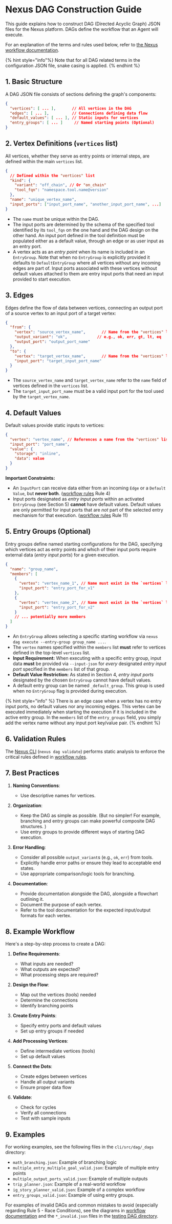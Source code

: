 # Nexus DAG Construction Guide

This guide explains how to construct DAG (Directed Acyclic Graph) JSON files for the Nexus platform. DAGs define the workflow that an Agent will execute.

For an explanation of the terms and rules used below, refer to [the Nexus workflow documentation][nexus-next-workflow].

{% hint style="info"%}
Note that for all DAG related terms in the configuration JSON file, snake casing is applied.
{% endhint %}

## 1. Basic Structure
A DAG JSON file consists of sections defining the graph's components:
```json
{
  "vertices": [ ... ],       // All vertices in the DAG
  "edges": [ ... ],          // Connections defining data flow
  "default_values": [ ... ], // Static inputs for vertices
  "entry_groups": [ ... ]     // Named starting points (Optional)
}
```

## 2. Vertex Definitions (`vertices` list)
All vertices, whether they serve as entry points or internal steps, are defined within the main `vertices` list.
```json
{
  // Defined within the "vertices" list
  "kind": {
    "variant": "off_chain", // Or "on_chain"
    "tool_fqn": "namespace.tool.name@version"
  },
  "name": "unique_vertex_name",
  "input_ports": ["input_port_name", "another_input_port_name", ...]
}
```
- The `name` must be unique within the DAG.
- The input ports are determined by the schema of the specified tool identified by its `tool_fqn` on the one hand and the DAG design on the other hand. An input port defined in the tool definition must be populated either as a default value, through an edge or as user input as an entry port.
- A vertex acts as an *entry point* when its name is included in an `EntryGroup`. Note that when no `EntryGroup` is explicitly provided it defaults to `DefaultEntryGroup` where all vertices without any incoming edges are part of. Input ports associated with these vertices without default values attached to them are entry input ports that need an input provided to start execution.

## 3. Edges
Edges define the flow of data between vertices, connecting an output port of a source vertex to an input port of a target vertex:
```json
{
  "from": {
    "vertex": "source_vertex_name",       // Name from the "vertices" list
    "output_variant": "ok",             // e.g., ok, err, gt, lt, eq
    "output_port": "output_port_name"
  },
  "to": {
    "vertex": "target_vertex_name",       // Name from the "vertices" list
    "input_port": "target_input_port_name"
  }
}
```
- The `source_vertex_name` and `target_vertex_name` refer to the `name` field of vertices defined in the `vertices` list.
- The `target_input_port_name` must be a valid input port for the tool used by the `target_vertex_name`.

## 4. Default Values
Default values provide static inputs to vertices:
```json
{
  "vertex": "vertex_name", // References a name from the "vertices" list
  "input_port": "port_name",
  "value": {
    "storage": "inline",
    "data": value
  }
}
```
**Important Constraints:**
- An `InputPort` can receive data either from an incoming `Edge` or a `Default Value`, but **never both**. ([workflow rules][nexus-next-workflow] Rule 4)
- Input ports designated as *entry input ports* within an activated `EntryGroup` (see Section 5) **cannot** have default values. Default values are only permitted for input ports that are *not* part of the selected entry mechanism for that execution. ([workflow rules][nexus-next-workflow] Rule 11)

## 5. Entry Groups (Optional)
Entry groups define named starting configurations for the DAG, specifying which vertices act as entry points and which of their input ports require external data (*entry input ports*) for a given execution.

<!-- TODO: <https://github.com/Talus-Network/nexus-sdk/pull/128> -->

```json
{
  "name": "group_name",
  "members": [
    {
      "vertex": "vertex_name_1", // Name must exist in the `vertices` list
      "input_port": "entry_port_for_v1"
    },
    {
      "vertex": "vertex_name_2", // Name must exist in the `vertices` list
      "input_port": "entry_port_for_v2"
    }
    // ... potentially more members
  ]
}
```
- An `EntryGroup` allows selecting a specific starting workflow via `nexus dag execute --entry-group group_name ...`.
- The `vertex` names specified within the `members` list **must** refer to vertices defined in the top-level `vertices` list.
- **Input Requirement:** When executing with a specific entry group, input data **must** be provided via `--input-json` for *every* designated *entry input port* specified in the `members` list of that group.
- **Default Value Restriction:** As stated in Section 4, *entry input ports* designated by the chosen `EntryGroup` cannot have default values.
- A default entry group can be named `_default_group`. This group is used when no `EntryGroup` flag is provided during execution.

{% hint style="info" %}
There is an edge case when a vertex has no entry input ports, no default values nor any incoming edges. This vertex can be executed immediately when starting the execution if it is included in the active entry group. In the `members` list of the `entry_groups` field, you simply add the vertex name without any input port key/value pair.
{% endhint %}

## 6. Validation Rules
The [Nexus CLI][nexus-cli] (`nexus dag validate`) performs static analysis to enforce the critical rules defined in [workflow rules][nexus-next-workflow].

## 7. Best Practices

1. **Naming Conventions**:
   - Use descriptive names for vertices.

2. **Organization**:
   - Keep the DAG as simple as possible. (But no simpler! For example, branching and entry groups can make powerful composite DAG structures. )
   - Use entry groups to provide different ways of starting DAG execution.

3. **Error Handling**:
   - Consider all possible `output_variant`s (e.g., `ok`, `err`) from tools.
   - Explicitly handle error paths or ensure they lead to acceptable end states.
   - Use appropriate comparison/logic tools for branching.

4. **Documentation**:
   - Provide documentation alongside the DAG, alongside a flowchart outlining it.
   - Document the purpose of each vertex.
   - Refer to the tool documentation for the expected input/output formats for each vertex.

## 8. Example Workflow

Here's a step-by-step process to create a DAG:

1. **Define Requirements**:
   - What inputs are needed?
   - What outputs are expected?
   - What processing steps are required?

2. **Design the Flow**:
   - Map out the vertices (tools) needed
   - Determine the connections
   - Identify branching points

3. **Create Entry Points**:
   - Specify entry ports and default values
   - Set up entry groups if needed

4. **Add Processing Vertices**:
   - Define intermediate vertices (tools)
   - Set up default values

5. **Connect the Dots**:
   - Create edges between vertices
   - Handle all output variants
   - Ensure proper data flow

6. **Validate**:
   - Check for cycles
   - Verify all connections
   - Test with sample inputs

## 9. Examples

For working examples, see the following files in the `cli/src/dag/_dags` directory:
- `math_branching.json`: Example of branching logic
- `multiple_entry_multiple_goal_valid.json`: Example of multiple entry points
- `multiple_output_ports_valid.json`: Example of multiple outputs
- `trip_planner.json`: Example of a real-world workflow
- `ig_story_planner_valid.json`: Example of a complex workflow
- `entry_groups_valid.json`: Example of using entry groups.

For examples of invalid DAGs and common mistakes to avoid (especially regarding Rule 5 - Race Conditions), see the diagrams in [workflow documentation][nexus-next-workflow] and the `*_invalid.json` files in the [testing DAG directory][example-dags]. 

<!-- List of references -->
[nexus-next-workflow]: ../../nexus-next/packages/Workflow.md
[example-dags]: ../../cli/src/dag/_dags/
[nexus-cli]: ../CLI.md